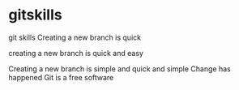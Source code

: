 # gitskills
git skills
Creating a new branch is quick

creating a new branch is quick and easy

Creating a new branch is simple and quick and simple
Change has happened
Git is a free software 
